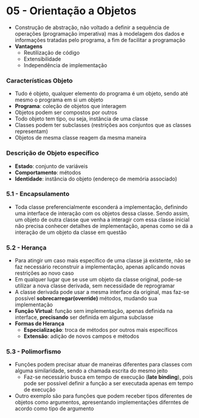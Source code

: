 # 05 - Orientação a Objetos
* Construção de abstração, não voltado a definir a sequência de operações (programação imperativa) mas à modelagem dos dados e informações tratadas pelo programa, a fim de facilitar a programação
* **Vantagens**
    * Reutilização de código
    * Extensibilidade
    * Independência de implementação

### Características Objeto
* Tudo é objeto, qualquer elemento do programa é um objeto, sendo até mesmo o programa em si um objeto
* **Programa**: coleção de objetos que interagem
* Objetos podem ser compostos por outros
* Todo objeto tem tipo, ou seja, instância de uma classe
* Classes podem ter subclasses (restrições aos conjuntos que as classes representam)
* Objetos de mesma classe reagem da mesma maneira

### Descrição de Objeto específico
* **Estado**: conjunto de variáveis
* **Comportamento**: métodos
* **Identidade**: instância do objeto (endereço de memória associado)

### 5.1 - Encapsulamento
* Toda classe preferencialmente esconderá a implementação, definindo uma interface de interação com os objetos dessa classe. Sendo assim, um objeto de outra classe que venha a interagir com essa classe inicial não precisa conhecer detalhes de implementação, apenas como se dá a interação de um objeto da classe em questão

### 5.2 - Herança
* Para atingir um caso mais específico de uma classe já existente, não se faz necessário reconstruir a implementação, apenas aplicando novas restrições ao novo caso
* Em qualquer lugar que se use um objeto da classe original, pode-se utilizar a nova classe derivada, sem necessidade de reprogramar
* A classe derivada pode usar a mesma interface da original, mas faz-se possível **sobrecarregar(override)** métodos, mudando sua implementação
* **Função Virtual**: função sem implementação, apenas definida na interface, **precisando** ser definida em alguma subclasse
* **Formas de Herança**
    * **Especialização**: troca de métodos por outros mais específicos
    * **Extensão**: adição de novos campos e métodos

### 5.3 - Polimorfismo
* Funções podem precisar atuar de maneiras diferentes para classes com alguma similaridade, sendo a chamada escrita do mesmo jeito
    * Faz-se necessário busca em tempo de execução (**late binding**), pois pode ser possível definir a função a ser executada apenas em tempo de execução
* Outro exemplo são para funções que podem receber tipos diferentes de objetos como argumentos, apresentando implementações diferntes de acordo como tipo de argumento